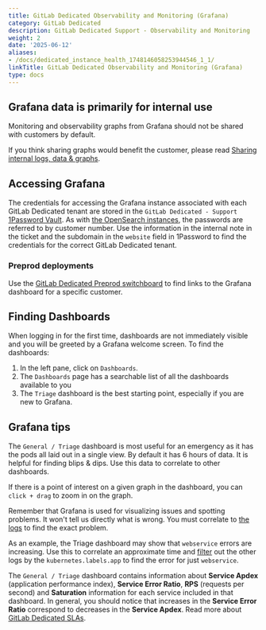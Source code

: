 ```yaml
---
title: GitLab Dedicated Observability and Monitoring (Grafana)
category: GitLab Dedicated
description: GitLab Dedicated Support - Observability and Monitoring
weight: 2
date: '2025-06-12'
aliases:
- /docs/dedicated_instance_health_1748146058253944546_1_1/
linkTitle: GitLab Dedicated Observability and Monitoring (Grafana)
type: docs
---
```


## Grafana data is primarily for internal use

Monitoring and observability graphs from Grafana should not be shared with
customers by default.

If you think sharing graphs would benefit the customer, please read
[Sharing internal logs, data & graphs](/handbook/support/workflows/dedicated/#sharing-internal-logs-data--graphs).

## Accessing Grafana

The credentials for accessing the Grafana instance associated with each GitLab Dedicated tenant are stored in the `GitLab Dedicated - Support` [1Password Vault](/handbook/security/#vaults).  As with [the OpenSearch instances](/handbook/support/workflows/dedicated_logs/), the passwords are referred to by customer number. Use the information in the internal note in the ticket and the subdomain in the `website` field in 1Password to find the credentials for the correct GitLab Dedicated tenant.

### Preprod deployments

Use the [GitLab Dedicated Preprod switchboard](./dedicated_switchboard.md#customers-with-dedicated-preprod-deployments) to find links to the Grafana dashboard for a specific customer.

## Finding Dashboards

When logging in for the first time, dashboards are not immediately visible and you will be greeted by a Grafana welcome screen. To find the dashboards:

1. In the left pane, click on `Dashboards`.
1. The `Dashboards` page has a searchable list of all the dashboards available to you
1. The `Triage` dashboard is the best starting point, especially if you are new to Grafana.

## Grafana tips

The `General / Triage` dashboard is most useful for an emergency as it has the pods all laid out in a single view. By default it has 6 hours of data. It is helpful for finding blips & dips. Use this data to correlate to other dashboards.

If there is a point of interest on a given graph in the dashboard, you can `click + drag` to zoom in on the graph.

Remember that Grafana is used for visualizing issues and spotting problems. It won't tell us directly what is wrong. You must correlate to [the logs](/handbook/support/workflows/dedicated_logs/) to find the exact problem.

As an example, the Triage dashboard may show that `webservice` errors are increasing. Use this to correlate an approximate time and [filter](/handbook/support/workflows/dedicated_logs/#fields-and-filters) out the other logs by the `kubernetes.labels.app` to find the error for just `webservice`.

The `General / Triage` dashboard contains information about **Service Apdex** (application performance index), **Service Error Ratio**, **RPS** (requests per second) and **Saturation** information for each service included in that dashboard. In general, you should notice that increases in the **Service Error Ratio** correspond to decreases in the **Service Apdex**. Read more about [GitLab Dedicated SLAs](/handbook/engineering/infrastructure/team/gitlab-dedicated/slas/).
